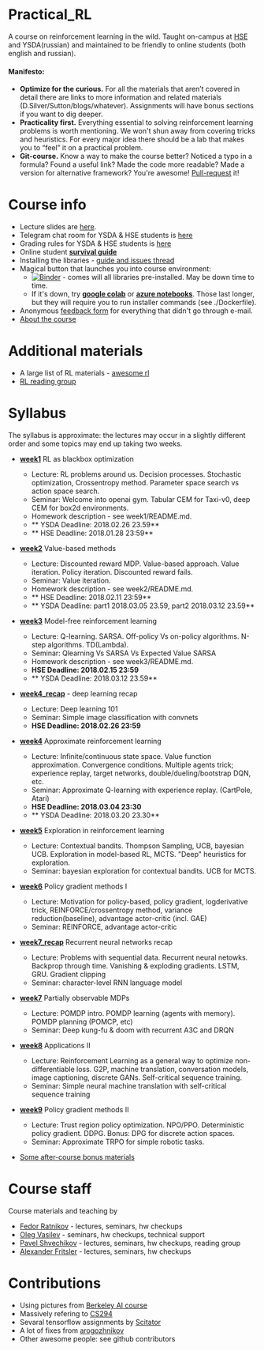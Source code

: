 # Practical_RL
A course on reinforcement learning in the wild.
Taught on-campus at [HSE](https://cs.hse.ru) and YSDA(russian)  and maintained to be friendly to online students (both english and russian).


#### Manifesto:
* __Optimize for the curious.__ For all the materials that aren’t covered in detail there are links to more information and related materials (D.Silver/Sutton/blogs/whatever). Assignments will have bonus sections if you want to dig deeper.
* __Practicality first.__ Everything essential to solving reinforcement learning problems is worth mentioning. We won't shun away from covering tricks and heuristics. For every major idea there should be a lab that makes you to “feel” it on a practical problem.
* __Git-course.__ Know a way to make the course better? Noticed a typo in a formula? Found a useful link? Made the code more readable? Made a version for alternative framework? You're awesome! [Pull-request](https://help.github.com/articles/about-pull-requests/) it!

# Course info
* Lecture slides are [here](https://yadi.sk/d/loPpY45J3EAYfU).
* Telegram chat room for YSDA & HSE students is [here](https://t.me/rlspring18)
* Grading rules for YSDA & HSE students is [here](https://github.com/yandexdataschool/Practical_RL/wiki/Homeworks-and-grading)
* Online student __[survival guide](https://github.com/yandexdataschool/Practical_RL/wiki/Online-student's-survival-guide)__
* Installing the libraries - [guide and issues thread](https://github.com/yandexdataschool/Practical_RL/issues/1)
* Magical button that launches you into course environment: 
    * [![Binder](https://mybinder.org/badge.svg)](https://mybinder.org/v2/gh/yandexdataschool/Practical_RL/master) - comes will all libraries pre-installed. May be down time to time.
    * If it's down, try [__google colab__](https://colab.research.google.com/) or [__azure notebooks__](http://notebooks.azure.com/). Those last longer, but they will require you to run installer commands (see ./Dockerfile).
* Anonymous [feedback form](https://docs.google.com/forms/d/e/1FAIpQLSdurWw97Sm9xCyYwC8g3iB5EibITnoPJW2IkOVQYE_kcXPh6Q/viewform) for everything that didn't go through e-mail.
* [About the course](https://github.com/yandexdataschool/Practical_RL/wiki/Practical-RL)

# Additional materials
* A large list of RL materials - [awesome rl](https://github.com/aikorea/awesome-rl)
* [RL reading group](https://github.com/yandexdataschool/Practical_RL/wiki/RL-reading-group)


# Syllabus

The syllabus is approximate: the lectures may occur in a slightly different order and some topics may end up taking two weeks.

* [__week1__](https://github.com/yandexdataschool/Practical_RL/tree/master/week1_intro) RL as blackbox optimization
  * Lecture: RL problems around us. Decision processes. Stochastic optimization, Crossentropy method. Parameter space search vs action space search.
  * Seminar: Welcome into openai gym. Tabular CEM for Taxi-v0, deep CEM for box2d environments.
  * Homework description - see week1/README.md. 
  * ** YSDA Deadline: 2018.02.26 23.59**
  * ** HSE Deadline: 2018.01.28 23:59**
  
* [__week2__](https://github.com/yandexdataschool/Practical_RL/tree/master/week2_value_based) Value-based methods
  * Lecture: Discounted reward MDP. Value-based approach. Value iteration. Policy iteration. Discounted reward fails.
  * Seminar: Value iteration.  
  * Homework description - see week2/README.md. 
  * ** HSE Deadline: 2018.02.11 23:59**
  * ** YSDA Deadline: part1 2018.03.05 23.59, part2 2018.03.12 23.59**
  

* [__week3__](https://github.com/yandexdataschool/Practical_RL/tree/master/week3_model_free) Model-free reinforcement learning
  * Lecture: Q-learning. SARSA. Off-policy Vs on-policy algorithms. N-step algorithms. TD(Lambda).
  * Seminar: Qlearning Vs SARSA Vs Expected Value SARSA
  * Homework description - see week3/README.md. 
  * **HSE Deadline: 2018.02.15 23:59**
  * ** YSDA Deadline: 2018.03.12 23.59**
     
* [__week4_recap__](https://github.com/yandexdataschool/Practical_RL/tree/master/week4_%5Brecap%5D_deep_learning) - deep learning recap 
  * Lecture: Deep learning 101
  * Seminar: Simple image classification with convnets
  * **HSE Deadline: 2018.02.26 23:59**

* [__week4__](https://github.com/yandexdataschool/Practical_RL/tree/master/week4_approx_rl) Approximate reinforcement learning
  * Lecture: Infinite/continuous state space. Value function approximation. Convergence conditions. Multiple agents trick; experience replay, target networks, double/dueling/bootstrap DQN, etc.
  * Seminar:  Approximate Q-learning with experience replay. (CartPole, Atari)
  * **HSE Deadline: 2018.03.04 23:30**
  * ** YSDA Deadline: 2018.03.20 23.30**

* [__week5__](https://github.com/yandexdataschool/Practical_RL/tree/master/week5_explore) Exploration in reinforcement learning
  * Lecture: Contextual bandits. Thompson Sampling, UCB, bayesian UCB. Exploration in model-based RL, MCTS. "Deep" heuristics for exploration.
  * Seminar: bayesian exploration for contextual bandits. UCB for MCTS.

* [__week6__](https://github.com/yandexdataschool/Practical_RL/tree/master/week6_policy_based) Policy gradient methods I
  * Lecture: Motivation for policy-based, policy gradient, logderivative trick, REINFORCE/crossentropy method, variance reduction(baseline), advantage actor-critic (incl. GAE)
  * Seminar: REINFORCE, advantage actor-critic

* [__week7_recap__](https://github.com/yandexdataschool/Practical_RL/tree/master/week7_%5Brecap%5D_rnn) Recurrent neural networks recap
  * Lecture: Problems with sequential data. Recurrent neural netowks. Backprop through time. Vanishing & exploding gradients. LSTM, GRU. Gradient clipping
  * Seminar: character-level RNN language model

* [__week7__](https://github.com/yandexdataschool/Practical_RL/tree/master/week7_pomdp) Partially observable MDPs
  * Lecture: POMDP intro. POMDP learning (agents with memory). POMDP planning (POMCP, etc)
  * Seminar: Deep kung-fu & doom with recurrent A3C and DRQN
    
* [__week8__](https://github.com/yandexdataschool/Practical_RL/tree/master/week8_scst) Applications II
  * Lecture: Reinforcement Learning as a general way to optimize non-differentiable loss. G2P, machine translation, conversation models, image captioning, discrete GANs. Self-critical sequence training.
  * Seminar: Simple neural machine translation with self-critical sequence training

* [__week9__](https://github.com/yandexdataschool/Practical_RL/tree/master/week9_policy_II) Policy gradient methods II
  * Lecture: Trust region policy optimization. NPO/PPO. Deterministic policy gradient. DDPG. Bonus: DPG for discrete action spaces.
  * Seminar: Approximate TRPO for simple robotic tasks.

* [Some after-course bonus materials](https://github.com/yandexdataschool/Practical_RL/tree/master/yet_another_week)
  

# Course staff
Course materials and teaching by
- [Fedor Ratnikov](https://github.com/justheuristic/) - lectures, seminars, hw checkups
- [Oleg Vasilev](https://github.com/Omrigan) - seminars, hw checkups, technical support
- [Pavel Shvechikov](https://github.com/bestxolodec) - lectures, seminars, hw checkups, reading group
- [Alexander Fritsler](https://github.com/Fritz449) - lectures, seminars, hw checkups

# Contributions
* Using pictures from [Berkeley AI course](http://ai.berkeley.edu/home.html)
* Massively refering to [CS294](http://rll.berkeley.edu/deeprlcourse/)
* Sevaral tensorflow assignments by [Scitator](https://github.com/Scitator)
* A lot of fixes from [arogozhnikov](https://github.com/arogozhnikov)
* Other awesome people: see github contributors

